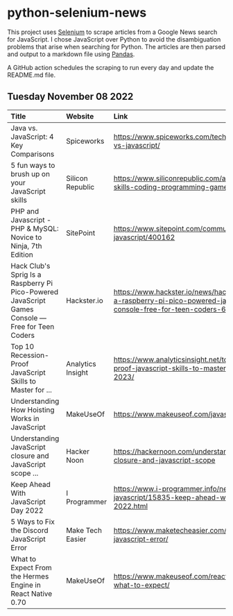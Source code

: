 # python-selenium-news

This project uses [Selenium](https://www.seleniumhq.org/) to scrape articles from a Google News search for JavaScript.
I chose JavaScript over Python to avoid the disambiguation problems that arise when searching for Python.
The articles are then parsed and output to a markdown file using [Pandas](https://pandas.pydata.org/).

A GitHub action schedules the scraping to run every day and update the README.md file.

## Tuesday November 08 2022


| Title                                                                                            | Website           | Link                                                                                                                                     |
|:-------------------------------------------------------------------------------------------------|:------------------|:-----------------------------------------------------------------------------------------------------------------------------------------|
| Java vs. JavaScript: 4 Key Comparisons                                                           | Spiceworks        | https://www.spiceworks.com/tech/devops/articles/java-vs-javascript/                                                                      |
| 5 fun ways to brush up on your JavaScript skills                                                 | Silicon Republic  | https://www.siliconrepublic.com/advice/javascript-skills-coding-programming-games                                                        |
| PHP and Javascript - PHP & MySQL: Novice to Ninja, 7th Edition                                   | SitePoint         | https://www.sitepoint.com/community/t/php-and-javascript/400162                                                                          |
| Hack Club's Sprig Is a Raspberry Pi Pico-Powered JavaScript Games Console — Free for Teen Coders | Hackster.io       | https://www.hackster.io/news/hack-club-s-sprig-is-a-raspberry-pi-pico-powered-javascript-games-console-free-for-teen-coders-6bee5774d8e6 |
| Top 10 Recession-Proof JavaScript Skills to Master for ...                                       | Analytics Insight | https://www.analyticsinsight.net/top-10-recession-proof-javascript-skills-to-master-for-success-in-2023/                                 |
| Understanding How Hoisting Works in JavaScript                                                   | MakeUseOf         | https://www.makeuseof.com/javascript-hoisting/                                                                                           |
| Understanding JavaScript closure and JavaScript scope ...                                        | Hacker Noon       | https://hackernoon.com/understanding-javascript-closure-and-javascript-scope                                                             |
| Keep Ahead With JavaScript Day 2022                                                              | I Programmer      | https://www.i-programmer.info/news/167-javascript/15835-keep-ahead-with-javascript-day-2022.html                                         |
| 5 Ways to Fix the Discord JavaScript Error                                                       | Make Tech Easier  | https://www.maketecheasier.com/fix-discord-javascript-error/                                                                             |
| What to Expect From the Hermes Engine in React Native 0.70                                       | MakeUseOf         | https://www.makeuseof.com/react-native-hermes-what-to-expect/                                                                            |